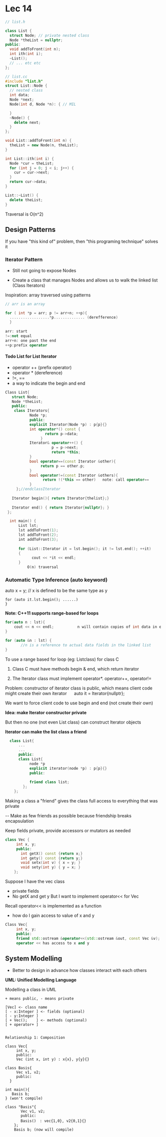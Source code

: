 # Lec 14


```c++
// list.h

class List {
  struct Node; // private nested class
  Node *theList = nullptr;
public:
  void addToFront(int n);
  int ith(int i);
  ~List();
  // ... etc etc
};

// list.cc
#include "list.h"
struct List::Node {
  // nested class
  int data;
  Node *next;
  Node(int d, Node *n): { // MIL

  }
  ~Node() {
    delete next;
  }
};

void List::addToFront(int n) {
  theList = new Node(n, theList);
}

int List::ith(int i) {
  Node *cur = theList;
  for (int j = 0; j < i; j++) {
    cur = cur->next;
  }
  return cur->data;
}

List::~List() {
  delete theList;
}
```

Traversal is O(n^2)

## Design Patterns

If you have "this kind of" problem, then "this programing technique" solves it

### Iterator Pattern

- Still not going to expose Nodes

- Create a class that manages Nodes and allows us to walk the linked list (Class Iterators)

Inspiration: array traversed using patterns

```c++
// arr is an array

for ( int *p = arr; p != arr+n; ++p){        
  ..................*p.............. (derefference)
  }
  
arr: start 
!=:not equal  
arr+n: one past the end  
++p:prefix operator
```

#### Todo List for List Iterator

- operator ++ (prefix operator)
- operator * (dereference)
- !=, ==
- a way to indicate the begin and end

```c++
Class List{
   struct Node;
   Node *theList;
   public:
    class Iterators{
           Node *p;
           public:
           explicit Iterator(Node *p) : p{p}{}
           int operator*() const {
                  return p->data;
                }
           Iterator& operator++() {
                     p = p->next;
                     return *this;
           }
           bool operator==(const Iterator &other){
                return p == other.p;
           }
           bool operator!=(const Iterator &others){
                 return !(*this == other)   note: call operator==
           }
     };//endclassIterator
     
   Iterator begin(){ return Iterator{thelist};}
     
   Iterator end() { return Iterator{nullptr}; }
 };
```

```c++
  int main() {
      List lst;
      lst addToFront(1);
      lst addToFront(2);
      int addToFront(3);
      
      for (List::Iterator it = lst.begin(); it != lst.end(); ++it)
      {
            cout << *it << endl;
      }
          O(n) traversal
```

### Automatic Type Inference (auto keyword)

auto x = y; // x is defined to be the same type as y

```
for (auto it.lst.begin(); ......)
}
```

__Note: C++11 supports range-based for loops__



```c++
for(auto n : lst){
    cout << n << endl;　         n will contain copies of int data in each iterration
}

for (auto &n : lst) {
       //n is a reference to actual data fields in the linked list
}
```

To use a range based for loop (eg: Listclass) for class C

1. Class C must have methods begin & end, which return iterator

2. The Iterator class must implement operator*. operator++, operator!=


Problem: constructor of iterator class is public, which means client code might create their own iterator
      auto it = Iterator{nullptr};
      
We want to force client code to use begin and end (not create their own)

__Idea: make Iterator constructor private__

But then no one (not even List class) can construct Iterator objects

__Iterator can make the list class a friend__

```c++
  class List{
      ...
      ...
      public:
      class List{
           node *p
           explicit iterator(node *p) : p{p}{}
           public:
           
           friend class list;
        };
    };
```

Making a class a "friend" gives the class full access to everything that was private

-- Make as few friends as possible because friendship breaks encapsulation

Keep fields private, provide accessors or mutators as needed

```c++
class Vec {
     int x, y;
     public:
       int getX() const {return x;}
       int gety() const {return y;}
       void setx(int v) { x = y; }
       void sety(int y) { y = x; }
    };
```

Suppose I have the vec class 
  - private fields
  - No getX and get y
But I want to implement operator<< for Vec

Recall operator<< is implemented as a function
  - how do I gain access to value of x and y
      
```c++
Class Vec{
     int x, y;
     public:
     friend std::ostream &operator<<(std::ostream &out, const Vec &v);
     operator << has access to x and y
```

## System Modelling

- Better to design in advance how classes interact with each others

__UML: Unified Modelling Language__

 Modelling a class in UML  
 
 ```
 + means public, - means private
 
 [Vec] <- class name
 [ - x:Integer ] <- fields (optional)
 [ - y:Integer ]     
 [ + Vec();    ] <- methods (optional)
 [ + operator+ ] 


Relationship 1: Composition

class Vec{
      int x, y;
      public:
      Vec (int x, int y) : x{x}, y{y}{}
      
class Basis{
      Vec v1, v2;
      public:
   }
   
int main(){
    Basis b;
 } (won't compile)
 
 class "Basis"{
        Vec v1, v2;
        public:
        Basis()　: vec{1,0}, v2{0,1}{}
     };
     Basis b; (now will compile)
```

